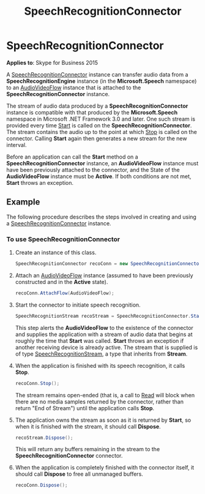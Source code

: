 ﻿---
title: SpeechRecognitionConnector
description: An overview of the SpeechRecognitionConnector.
TOCTitle: SpeechRecognitionConnector
ms:assetid: a00c8aac-d040-4136-90ce-e65059cf3890
ms:mtpsurl: https://msdn.microsoft.com/library/Dn466036(v=office.16)
ms:contentKeyID: 65239976
ms.date: 07/27/2015
mtps_version: v=office.16
dev_langs:
- csharp
---

# SpeechRecognitionConnector


**Applies to**: Skype for Business 2015

A [SpeechRecognitionConnector](/dotnet/api/microsoft.rtc.collaboration.audiovideo.speechrecognitionconnector?view=ucma-api&preserve-view=true) instance can transfer audio data from a **SpeechRecognitionEngine** instance (in the **Microsoft.Speech** namespace) to an [AudioVideoFlow](/dotnet/api/microsoft.rtc.collaboration.audiovideo.audiovideoflow?view=ucma-api&preserve-view=true) instance that is attached to the **SpeechRecognitionConnector** instance.

The stream of audio data produced by a **SpeechRecognitionConnector** instance is compatible with that produced by the **Microsoft.Speech** namespace in Microsoft .NET Framework 3.0 and later. One such stream is provided every time [Start](https://msdn.microsoft.com/library/hh349784\(v=office.16\)) is called on the **SpeechRecognitionConnector**. The stream contains the audio up to the point at which [Stop](https://msdn.microsoft.com/library/hh384349\(v=office.16\)) is called on the connector. Calling **Start** again then generates a new stream for the new interval.

Before an application can call the **Start** method on a **SpeechRecognitionConnector** instance, an **AudioVideoFlow** instance must have been previously attached to the connector, and the State of the **AudioVideoFlow** instance must be **Active**. If both conditions are not met, **Start** throws an exception.

## Example

The following procedure describes the steps involved in creating and using a [SpeechRecognitionConnector](/dotnet/api/microsoft.rtc.collaboration.audiovideo.speechrecognitionconnector?view=ucma-api&preserve-view=true) instance.

### To use SpeechRecognitionConnector

1.  Create an instance of this class.
    
    ```csharp
    SpeechRecognitionConnector recoConn = new SpeechRecognitionConnector();
    ```

2.  Attach an [AudioVideoFlow](/dotnet/api/microsoft.rtc.collaboration.audiovideo.audiovideoflow?view=ucma-api&preserve-view=true) instance (assumed to have been previously constructed and in the **Active** state).
    
    ```csharp
    recoConn.AttachFlow(AudioVideoFlow);
    ```

3.  Start the connector to initiate speech recognition.
    
    ```csharp
    SpeechRecognitionStream recoStream = SpeechRecognitionConnector.Start();
    ```
    
    This step alerts the **AudioVideoFlow** to the existence of the connector and supplies the application with a stream of audio data that begins at roughly the time that **Start** was called. **Start** throws an exception if another receiving device is already active. The stream that is supplied is of type [SpeechRecognitionStream](https://msdn.microsoft.com/library/hh349357\(v=office.16\)), a type that inherits from **Stream**.

4.  When the application is finished with its speech recognition, it calls **Stop**.
    
    ```csharp
    recoConn.Stop();
    ```
    
    The stream remains open-ended (that is, a call to [Read](https://msdn.microsoft.com/library/hh384278\(v=office.16\)) will block when there are no media samples returned by the connector, rather than return "End of Stream") until the application calls **Stop**.

5.  The application owns the stream as soon as it is returned by **Start**, so when it is finished with the stream, it should call **Dispose**.
    
    ```csharp
    recoStream.Dispose();
    ```
    
    This will return any buffers remaining in the stream to the **SpeechRecognitionConnector** connector.

6.  When the application is completely finished with the connector itself, it should call **Dispose** to free all unmanaged buffers.
    
    ```csharp
    recoConn.Dispose();
    ```

